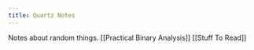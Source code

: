 ```yaml
---
title: Quartz Notes
---
```

Notes about random things.
[[Practical Binary Analysis]]
[[Stuff To Read]]
